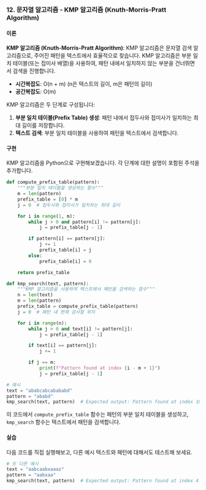 ### 12. 문자열 알고리즘 - KMP 알고리즘 (Knuth-Morris-Pratt Algorithm)

#### 이론
**KMP 알고리즘 (Knuth-Morris-Pratt Algorithm)**: KMP 알고리즘은 문자열 검색 알고리즘으로, 주어진 패턴을 텍스트에서 효율적으로 찾습니다. KMP 알고리즘은 부분 일치 테이블(또는 접미사 배열)을 사용하여, 패턴 내에서 일치하지 않는 부분을 건너뛰면서 검색을 진행합니다.
- **시간복잡도**: O(n + m) (n은 텍스트의 길이, m은 패턴의 길이)
- **공간복잡도**: O(m)

KMP 알고리즘은 두 단계로 구성됩니다:
1. **부분 일치 테이블(Prefix Table) 생성**: 패턴 내에서 접두사와 접미사가 일치하는 최대 길이를 저장합니다.
2. **텍스트 검색**: 부분 일치 테이블을 사용하여 패턴을 텍스트에서 검색합니다.

#### 구현
KMP 알고리즘을 Python으로 구현해보겠습니다. 각 단계에 대한 설명이 포함된 주석을 추가합니다.

```python
def compute_prefix_table(pattern):
    """부분 일치 테이블을 생성하는 함수"""
    m = len(pattern)
    prefix_table = [0] * m
    j = 0  # 접두사와 접미사가 일치하는 최대 길이

    for i in range(1, m):
        while j > 0 and pattern[i] != pattern[j]:
            j = prefix_table[j - 1]

        if pattern[i] == pattern[j]:
            j += 1
            prefix_table[i] = j
        else:
            prefix_table[i] = 0

    return prefix_table

def kmp_search(text, pattern):
    """KMP 알고리즘을 사용하여 텍스트에서 패턴을 검색하는 함수"""
    n = len(text)
    m = len(pattern)
    prefix_table = compute_prefix_table(pattern)
    j = 0  # 패턴 내 현재 검사할 위치

    for i in range(n):
        while j > 0 and text[i] != pattern[j]:
            j = prefix_table[j - 1]

        if text[i] == pattern[j]:
            j += 1

        if j == m:
            print(f"Pattern found at index {i - m + 1}")
            j = prefix_table[j - 1]

# 예시
text = "ababcabcabababd"
pattern = "ababd"
kmp_search(text, pattern)  # Expected output: Pattern found at index 10
```

이 코드에서 `compute_prefix_table` 함수는 패턴의 부분 일치 테이블을 생성하고, `kmp_search` 함수는 텍스트에서 패턴을 검색합니다.

#### 실습
다음 코드를 직접 실행해보고, 다른 예시 텍스트와 패턴에 대해서도 테스트해 보세요.

```python
# 또 다른 예시
text = "aabcaabxaaaz"
pattern = "aabxaa"
kmp_search(text, pattern)  # Expected output: Pattern found at index 4
```
